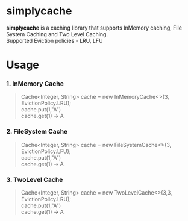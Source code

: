# simplycache

**simplycache** is a caching library that supports InMemory caching, File System Caching and
Two Level Caching.   
Supported Eviction policies - LRU, LFU

# Usage

### 1. InMemory Cache
 > Cache<Integer, String> cache = new InMemoryCache<>(3, EvictionPolicy.LRU);  
   cache.put(1,"A")  
   cache.get(1) -> A

### 2. FileSystem Cache
> Cache<Integer, String> cache = new FileSystemCache<>(3, EvictionPolicy.LFU);  
   cache.put(1,"A")  
   cache.get(1) -> A

### 3. TwoLevel Cache
> Cache<Integer, String> cache = new TwoLevelCache<>(3,3, EvictionPolicy.LRU);  
    cache.put(1,"A")  
    cache.get(1) -> A
